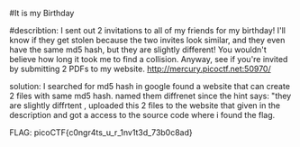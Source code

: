 #It is my Birthday

#describtion: 
I sent out 2 invitations to all of my friends for my birthday!
I'll know if they get stolen because the two invites look similar,
and they even have the same md5 hash, but they are slightly different! You wouldn't believe how long it took me to find a collision.
Anyway, see if you're invited by submitting 2 PDFs to my website.
http://mercury.picoctf.net:50970/

solution: I searched for md5 hash in google found a website that can create 2 files with same md5 hash.
named them diffrenet since the hint says: "they are slightly diffrtent , uploaded this 2 files to the website that 
given in the description and got a access to the source code 
where i found the flag. 

FLAG: picoCTF{c0ngr4ts_u_r_1nv1t3d_73b0c8ad}

